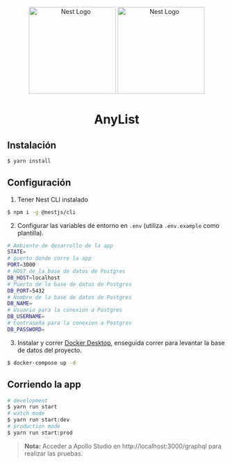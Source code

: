 <p align="center">
  <a href="http://nestjs.com/" target="blank"><img src="https://nestjs.com/img/logo-small.svg" width="200" alt="Nest Logo" /></a>
  <a href="https://graphql.org/" target="blank"><img src="https://graphql.org/img/logo.svg" width="200" alt="Nest Logo" /></a>
</p>

[circleci-image]: https://img.shields.io/circleci/build/github/nestjs/nest/master?token=abc123def456
[circleci-url]: https://circleci.com/gh/nestjs/nest

  <h1 align="center">AnyList</h1>


## Instalación

```bash
$ yarn install
```

## Configuración

1. Tener Nest CLI instalado
```bash
$ npm i -g @nestjs/cli
```
2. Configurar las variables de entorno en ```.env``` (utiliza ```.env.example``` como plantilla).
```bash
# Ambiente de desarrollo de la app
STATE=
# puerto donde corre la app
PORT=3000
# HOST de la base de datos de Postgres
DB_HOST=localhost
# Puerto de la base de datos de Postgres
DB_PORT=5432
# Nombre de la base de datos de Postgres
DB_NAME=
# Usuario para la conexion a Postgres
DB_USERNAME=
# Contraseña para la conexion a Postgres
DB_PASSWORD=
```

3. Instalar y correr [Docker Desktop](https://www.docker.com/products/docker-desktop/), enseguida correr para levantar la base de datos del proyecto.
```bash
$ docker-compose up -d
```

## Corriendo la app

```bash
# development
$ yarn run start
# watch mode
$ yarn run start:dev
# production mode
$ yarn run start:prod
```

>**Nota:** Acceder a Apollo Studio en http://localhost:3000/graphql para realizar las pruebas.